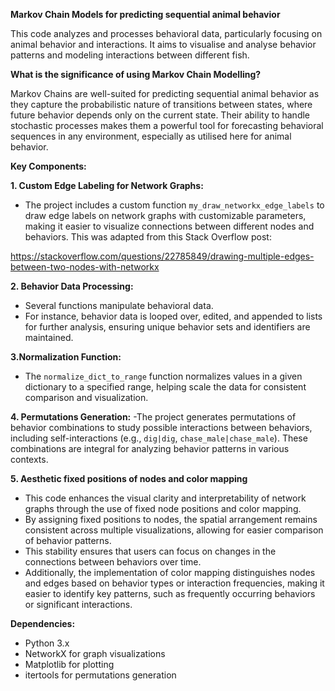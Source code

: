 **Markov Chain Models for predicting sequential animal behavior**

This code analyzes and processes behavioral data, particularly focusing on animal behavior and interactions.
It aims to visualise and analyse behavior patterns and modeling interactions between different fish.

**What is the significance of using Markov Chain Modelling?**

Markov Chains are well-suited for predicting sequential animal behavior as they capture the probabilistic nature of transitions between states, where future behavior depends only on the current state. 
Their ability to handle stochastic processes makes them a powerful tool for forecasting behavioral sequences in any environment, especially as utilised here for animal behavior.

**Key Components:**

**1. Custom Edge Labeling for Network Graphs:**
 - The project includes a custom function `my_draw_networkx_edge_labels` to draw edge labels on network graphs with customizable parameters,
   making it easier to visualize connections between different nodes and behaviors. This was adapted from this Stack Overflow post: 

https://stackoverflow.com/questions/22785849/drawing-multiple-edges-between-two-nodes-with-networkx

**2. Behavior Data Processing:**
   - Several functions manipulate behavioral data.
   - For instance, behavior data is looped over, edited, and appended to lists for further analysis, ensuring unique behavior sets and identifiers are maintained.

**3.Normalization Function:**
-  The `normalize_dict_to_range` function normalizes values in a given dictionary to a specified range, helping scale the data for consistent comparison and visualization.

**4. Permutations Generation:**
   -The project generates permutations of behavior combinations to study possible interactions between behaviors, including self-interactions (e.g., `dig|dig`, `chase_male|chase_male`).
    These combinations are integral for analyzing behavior patterns in various contexts.

**5.  Aesthetic fixed positions of nodes and color mapping**
   - This code enhances the visual clarity and interpretability of network graphs through the use of fixed node positions and color mapping.
   - By assigning fixed positions to nodes, the spatial arrangement remains consistent across multiple visualizations, allowing for easier comparison of behavior patterns.
   - This stability ensures that users can focus on changes in the connections between behaviors over time.
   - Additionally, the implementation of color mapping distinguishes nodes and edges based on behavior types or interaction frequencies, making it easier to identify key patterns, such as frequently occurring behaviors or significant interactions.

**Dependencies:**
- Python 3.x
- NetworkX for graph visualizations
- Matplotlib for plotting
- itertools for permutations generation
